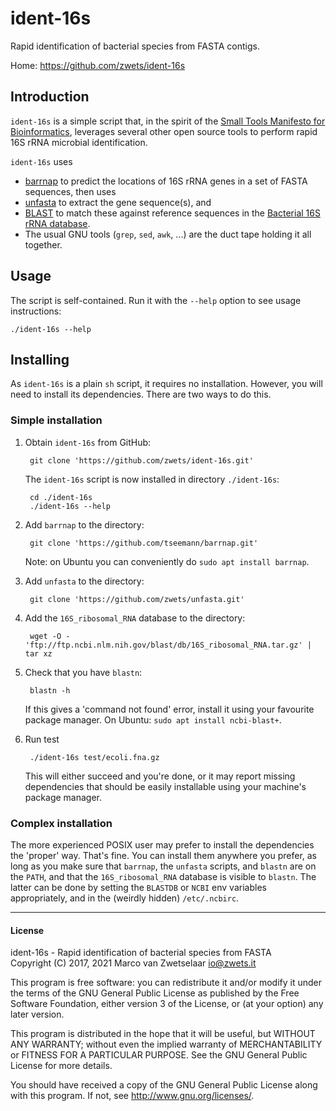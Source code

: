 # ident-16s

Rapid identification of bacterial species from FASTA contigs.

Home: https://github.com/zwets/ident-16s


## Introduction

`ident-16s` is a simple script that, in the spirit of the
[Small Tools Manifesto for Bioinformatics](https://github.com/pjotrp/bioinformatics),
leverages several other open source tools to perform rapid 16S rRNA
microbial identification.

`ident-16s` uses 
* [barrnap](https://github.com/tseemann/barrnap) to predict the locations
  of 16S rRNA genes in a set of FASTA sequences, then uses
* [unfasta](https://io.zwets.it/unfasta) to extract the gene sequence(s), and
* [BLAST](https://en.wikipedia.org/wiki/BLAST) to match these against reference sequences in the
  [Bacterial 16S rRNA database](https://www.ncbi.nlm.nih.gov/genomes/static/refseqtarget.html).
* The usual GNU tools (`grep`, `sed`, `awk`, ...) are the duct tape holding
  it all together.


## Usage

The script is self-contained.  Run it with the `--help` option to see usage
instructions:

    ./ident-16s --help


## Installing

As `ident-16s` is a plain `sh` script, it requires no installation.  However,
you will need to install its dependencies.  There are two ways to do this.

### Simple installation

1. Obtain `ident-16s` from GitHub:

        git clone 'https://github.com/zwets/ident-16s.git'

   The `ident-16s` script is now installed in directory `./ident-16s`:

        cd ./ident-16s
        ./ident-16s --help

1. Add `barrnap` to the directory:

        git clone 'https://github.com/tseemann/barrnap.git'

   Note: on Ubuntu you can conveniently do `sudo apt install barrnap`.

1. Add `unfasta` to the directory:

        git clone 'https://github.com/zwets/unfasta.git'

1. Add the `16S_ribosomal_RNA` database to the directory:

        wget -O - 'ftp://ftp.ncbi.nlm.nih.gov/blast/db/16S_ribosomal_RNA.tar.gz' | tar xz

1. Check that you have `blastn`:

        blastn -h

   If this gives a 'command not found' error, install it using your
   favourite package manager.  On Ubuntu: `sudo apt install ncbi-blast+`.

1. Run test

        ./ident-16s test/ecoli.fna.gz

   This will either succeed and you're done, or it may report missing
   dependencies that should be easily installable using your machine's
   package manager.

### Complex installation

The more experienced POSIX user may prefer to install the dependencies the
'proper' way.  That's fine.  You can install them anywhere you prefer, as
long as you make sure that `barrnap`, the `unfasta` scripts, and `blastn`
are on the `PATH`, and that the `16S_ribosomal_RNA` database is visible to
`blastn`.  The latter can be done by setting the `BLASTDB` or `NCBI` env
variables appropriately, and in the (weirdly hidden) `/etc/.ncbirc`.


---

#### License

ident-16s - Rapid identification of bacterial species from FASTA  
Copyright (C) 2017, 2021  Marco van Zwetselaar <io@zwets.it>

This program is free software: you can redistribute it and/or modify
it under the terms of the GNU General Public License as published by
the Free Software Foundation, either version 3 of the License, or
(at your option) any later version.

This program is distributed in the hope that it will be useful,
but WITHOUT ANY WARRANTY; without even the implied warranty of
MERCHANTABILITY or FITNESS FOR A PARTICULAR PURPOSE.  See the
GNU General Public License for more details.

You should have received a copy of the GNU General Public License
along with this program.  If not, see <http://www.gnu.org/licenses/>.

